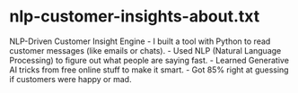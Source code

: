 # nlp-customer-insights-about.txt
NLP-Driven Customer Insight Engine - I built a tool with Python to read customer messages (like emails or chats). - Used NLP (Natural Language Processing) to figure out what people are saying fast. - Learned Generative AI tricks from free online stuff to make it smart. - Got 85% right at guessing if customers were happy or mad.
